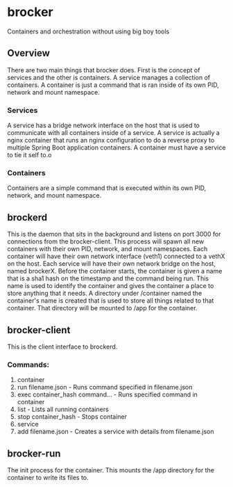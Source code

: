 # brocker
Containers and orchestration without using big boy tools

## Overview
There are two main things that brocker does. First is the concept of services and the other is containers. A service manages a collection of containers. A container is just a command that is ran inside of its own PID, network and mount namespace.

### Services
A service has a bridge network interface on the host that is used to communicate with all containers inside of a service. A service is actually a nginx container that runs an nginx configuration to do a reverse proxy to multiple Spring Boot application containers. A container must have a service to tie it self to.o

### Containers
Containers are a simple command that is executed within its own PID, network, and mount namespace.

## brockerd
This is the daemon that sits in the background and listens on port 3000 for connections from the brocker-client. This process will spawn all new containers with their own PID, network, and mount namespaces. Each container will have their own network interface (veth1) connected to a vethX on the host. Each service will have their own network bridge on the host, named brockerX. Before the container starts, the container is given a name that is a sha1 hash on the timestamp and the command being run. This name is used to identify the container and gives the container a place to store anything that it needs. A directory under /container named the container's name is created that is used to store all things related to that container. That directory will be mounted to /app for the container.

## brocker-client
This is the client interface to brockerd.

### Commands:
1. container
  1. run filename.json - Runs command specified in filename.json
  2. exec container_hash command... - Runs specified command in container
  3. list - Lists all running containers
  4. stop container_hash - Stops container
2. service
  1. add filename.json - Creates a service with details from filename.json

## brocker-run
The init process for the container. This mounts the /app directory for the container to write its files to.
